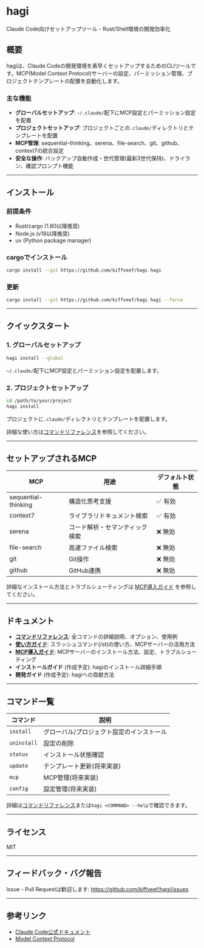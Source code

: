 # hagi

Claude Code向けセットアップツール - Rust/Shell環境の開発効率化

## 概要

hagiは、Claude Codeの開発環境を素早くセットアップするためのCLIツールです。MCP(Model Context Protocol)サーバーの設定、パーミッション管理、プロジェクトテンプレートの配置を自動化します。

### 主な機能

- **グローバルセットアップ**: `~/.claude/`配下にMCP設定とパーミッション設定を配置
- **プロジェクトセットアップ**: プロジェクトごとの`.claude/`ディレクトリとテンプレートを配置
- **MCP管理**: sequential-thinking、serena、file-search、git、github、context7の統合設定
- **安全な操作**: バックアップ自動作成・世代管理(最新3世代保持)、ドライラン、確認プロンプト機能

---

## インストール

### 前提条件

- Rust/cargo (1.80以降推奨)
- Node.js (v18以降推奨)
- uv (Python package manager)

### cargoでインストール

```bash
cargo install --git https://github.com/kiffveef/hagi hagi
```

### 更新

```bash
cargo install --git https://github.com/kiffveef/hagi hagi --force
```

---

## クイックスタート

### 1. グローバルセットアップ

```bash
hagi install --global
```

`~/.claude/`配下にMCP設定とパーミッション設定を配置します。

### 2. プロジェクトセットアップ

```bash
cd /path/to/your/project
hagi install
```

プロジェクトに`.claude/`ディレクトリとテンプレートを配置します。

詳細な使い方は[コマンドリファレンス](./docs/commands.md)を参照してください。

---

## セットアップされるMCP

| MCP | 用途 | デフォルト状態 |
|-----|------|----------------|
| sequential-thinking | 構造化思考支援 | ✅ 有効 |
| context7 | ライブラリドキュメント検索 | ✅ 有効 |
| serena | コード解析・セマンティック検索 | ❌ 無効 |
| file-search | 高速ファイル検索 | ❌ 無効 |
| git | Git操作 | ❌ 無効 |
| github | GitHub連携 | ❌ 無効 |

詳細なインストール方法とトラブルシューティングは [MCP導入ガイド](./docs/mcp-setup.md) を参照してください。

---

## ドキュメント

- **[コマンドリファレンス](./docs/commands.md)**: 全コマンドの詳細説明、オプション、使用例
- **[使い方ガイド](./docs/usage.md)**: スラッシュコマンド(/st)の使い方、MCPサーバーの活用方法
- **[MCP導入ガイド](./docs/mcp-setup.md)**: MCPサーバーのインストール方法、設定、トラブルシューティング
- **インストールガイド** (作成予定): hagiのインストール詳細手順
- **開発ガイド** (作成予定): hagiへの貢献方法

---

## コマンド一覧

| コマンド | 説明 |
|---------|------|
| `install` | グローバル/プロジェクト設定のインストール |
| `uninstall` | 設定の削除 |
| `status` | インストール状態確認 |
| `update` | テンプレート更新(将来実装) |
| `mcp` | MCP管理(将来実装) |
| `config` | 設定管理(将来実装) |

詳細は[コマンドリファレンス](./docs/commands.md)または`hagi <COMMAND> --help`で確認できます。

---

## ライセンス

MIT

---

## フィードバック・バグ報告

Issue・Pull Requestは歓迎します:
https://github.com/kiffveef/hagi/issues

---

## 参考リンク

- [Claude Code公式ドキュメント](https://docs.claude.com/en/docs/claude-code/)
- [Model Context Protocol](https://github.com/modelcontextprotocol)
